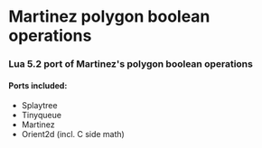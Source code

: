 
# Martinez polygon boolean operations
### Lua 5.2 port of Martinez's polygon boolean operations

#### Ports included:

 - Splaytree
 - Tinyqueue
 - Martinez
 - Orient2d (incl. C side math)
